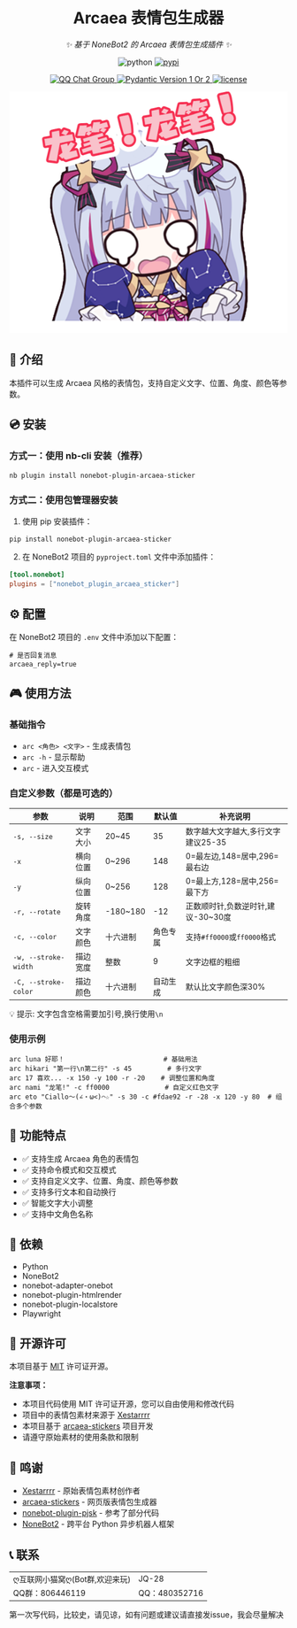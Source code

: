 <div align="center">

# Arcaea 表情包生成器

_✨ 基于 NoneBot2 的 Arcaea 表情包生成插件 ✨_

<p align="center">
  <img src="https://img.shields.io/badge/python-3.8+-blue.svg" alt="python">
  <a href="https://pypi.python.org/pypi/nonebot-plugin-arcaea-sticker">
    <img src="https://img.shields.io/pypi/v/nonebot-plugin-arcaea-sticker.svg" alt="pypi">
  </a>
</p>

<p align="center">
  <a href="https://qm.qq.com/cgi-bin/qm/qr?_wv=1027&k=sy5x0Bv8IJoMVviC3dRbXTVD9zLdpitx&authKey=OPfY0G2zfQwDQJmf5xV5cqJq7c6%2Beg1cqiCF%2BDHsSFEaGscmeo5ALIdyJ%2BYZmoJb&noverify=0&group_code=806446119">
    <img src="https://img.shields.io/badge/QQ群-806446119-pink" alt="QQ Chat Group">
  </a>
  <a href="https://pydantic.dev">
    <img src="https://img.shields.io/endpoint?url=https://raw.githubusercontent.com/lgc-NB2Dev/readme/main/template/pyd-v1-or-v2.json" alt="Pydantic Version 1 Or 2" >
  </a>
  <a href="./LICENSE">
    <img src="https://img.shields.io/github/license/Agnes4m/nonebot_plugin_pjsk.svg" alt="license">
  </a>
</p>


<p align="center">
  <img src="https://github.com/JQ-28/nonebot-plugin-arcaea-sticker/blob/main/nami%E9%BE%99%E7%AC%94!%E9%BE%99%E7%AC%94!.png" alt="示例图片">
</p>

</div>

## 📖 介绍

本插件可以生成 Arcaea 风格的表情包，支持自定义文字、位置、角度、颜色等参数。

## 💿 安装

### 方式一：使用 nb-cli 安装（推荐）

```bash
nb plugin install nonebot-plugin-arcaea-sticker
```

### 方式二：使用包管理器安装

1. 使用 pip 安装插件：
```bash
pip install nonebot-plugin-arcaea-sticker
```

2. 在 NoneBot2 项目的 `pyproject.toml` 文件中添加插件：
```toml
[tool.nonebot]
plugins = ["nonebot_plugin_arcaea_sticker"]
```

## ⚙️ 配置

在 NoneBot2 项目的 `.env` 文件中添加以下配置：

```env
# 是否回复消息
arcaea_reply=true
```

## 🎮 使用方法

### 基础指令
- `arc <角色> <文字>` - 生成表情包
- `arc -h` - 显示帮助
- `arc` - 进入交互模式

### 自定义参数（都是可选的）
| 参数 | 说明 | 范围 | 默认值 | 补充说明 |
|------|------|------|--------|----------|
| `-s, --size` | 文字大小 | 20~45 | 35 | 数字越大文字越大,多行文字建议25-35 |
| `-x` | 横向位置 | 0~296 | 148 | 0=最左边,148=居中,296=最右边 |
| `-y` | 纵向位置 | 0~256 | 128 | 0=最上方,128=居中,256=最下方 |
| `-r, --rotate` | 旋转角度 | -180~180 | -12 | 正数顺时针,负数逆时针,建议-30~30度 |
| `-c, --color` | 文字颜色 | 十六进制 | 角色专属 | 支持`#ff0000`或`ff0000`格式 |
| `-w, --stroke-width` | 描边宽度 | 整数 | 9 | 文字边框的粗细 |
| `-C, --stroke-color` | 描边颜色 | 十六进制 | 自动生成 | 默认比文字颜色深30% |

💡 提示: 文字包含空格需要加引号,换行使用`\n`

### 使用示例
```
arc luna 好耶！                         # 基础用法
arc hikari "第一行\n第二行" -s 45         # 多行文字
arc 17 喜欢... -x 150 -y 100 -r -20    # 调整位置和角度
arc nami "龙笔!" -c ff0000              # 自定义红色文字
arc eto "Ciallo～(∠・ω<)⌒☆" -s 30 -c #fdae92 -r -28 -x 120 -y 80  # 组合多个参数
```

## 📝 功能特点

- ✅ 支持生成 Arcaea 角色的表情包
- ✅ 支持命令模式和交互模式
- ✅ 支持自定义文字、位置、角度、颜色等参数
- ✅ 支持多行文本和自动换行
- ✅ 智能文字大小调整
- ✅ 支持中文角色名称

## 🔧 依赖

- Python
- NoneBot2 
- nonebot-adapter-onebot
- nonebot-plugin-htmlrender 
- nonebot-plugin-localstore 
- Playwright

## 📄 开源许可

本项目基于 [MIT](LICENSE) 许可证开源。

**注意事项：**
- 本项目代码使用 MIT 许可证开源，您可以自由使用和修改代码
- 项目中的表情包素材来源于 [Xestarrrr](https://x.com/Xestarrrr)
- 本项目基于 [arcaea-stickers](https://github.com/Rosemoe/arcaea-stickers) 项目开发
- 请遵守原始素材的使用条款和限制

## 🙏 鸣谢

- [Xestarrrr](https://x.com/Xestarrrr) - 原始表情包素材创作者
- [arcaea-stickers](https://github.com/Rosemoe/arcaea-stickers) - 网页版表情包生成器
- [nonebot-plugin-pjsk](https://github.com/lgc-NB2Dev/nonebot-plugin-pjsk) - 参考了部分代码
- [NoneBot2](https://github.com/nonebot/nonebot2) - 跨平台 Python 异步机器人框架

## 📞 联系

<table>
  <tr>
    <td>ღ互联网小猫窝ღ(Bot群,欢迎来玩)</td>
    <td>JQ-28</td>
  </tr>
  <tr>
    <td>QQ群：806446119</td>
    <td>QQ：480352716</td>
  </tr>
</table>

</div>

第一次写代码，比较史，请见谅，如有问题或建议请直接发issue，我会尽量解决